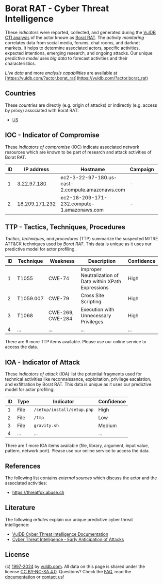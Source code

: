 # Borat RAT - Cyber Threat Intelligence

These _indicators_ were reported, collected, and generated during the [VulDB CTI analysis](https://vuldb.com/?kb.cti) of the actor known as [Borat RAT](https://vuldb.com/?actor.borat_rat). The _activity monitoring_ correlates data from social media, forums, chat rooms, and darknet markets. It helps to determine associated actors, specific activities, expected intentions, emerging research, and ongoing attacks. Our unique _predictive model_ uses _big data_ to forecast activities and their characteristics.

_Live data_ and more _analysis capabilities_ are available at [https://vuldb.com/?actor.borat_rat](https://vuldb.com/?actor.borat_rat)

## Countries

These _countries_ are directly (e.g. origin of attacks) or indirectly (e.g. access by proxy) associated with Borat RAT:

* [US](https://vuldb.com/?country.us)

## IOC - Indicator of Compromise

These _indicators of compromise_ (IOC) indicate associated network resources which are known to be part of research and attack activities of Borat RAT.

ID | IP address | Hostname | Campaign | Confidence
-- | ---------- | -------- | -------- | ----------
1 | [3.22.97.180](https://vuldb.com/?ip.3.22.97.180) | ec2-3-22-97-180.us-east-2.compute.amazonaws.com | - | Medium
2 | [18.209.171.232](https://vuldb.com/?ip.18.209.171.232) | ec2-18-209-171-232.compute-1.amazonaws.com | - | Medium

## TTP - Tactics, Techniques, Procedures

_Tactics, techniques, and procedures_ (TTP) summarize the suspected MITRE ATT&CK techniques used by _Borat RAT_. This data is unique as it uses our predictive model for actor profiling.

ID | Technique | Weakness | Description | Confidence
-- | --------- | -------- | ----------- | ----------
1 | T1055 | CWE-74 | Improper Neutralization of Data within XPath Expressions | High
2 | T1059.007 | CWE-79 | Cross Site Scripting | High
3 | T1068 | CWE-269, CWE-284 | Execution with Unnecessary Privileges | High
4 | ... | ... | ... | ...

There are 6 more TTP items available. Please use our online service to access the data.

## IOA - Indicator of Attack

These _indicators of attack_ (IOA) list the potential fragments used for technical activities like reconnaissance, exploitation, privilege escalation, and exfiltration by Borat RAT. This data is unique as it uses our predictive model for actor profiling.

ID | Type | Indicator | Confidence
-- | ---- | --------- | ----------
1 | File | `/setup/install/setup.php` | High
2 | File | `/tmp` | Low
3 | File | `gravity.sh` | Medium
4 | ... | ... | ...

There are 1 more IOA items available (file, library, argument, input value, pattern, network port). Please use our online service to access the data.

## References

The following list contains _external sources_ which discuss the actor and the associated activities:

* https://threatfox.abuse.ch

## Literature

The following _articles_ explain our unique predictive cyber threat intelligence:

* [VulDB Cyber Threat Intelligence Documentation](https://vuldb.com/?kb.cti)
* [Cyber Threat Intelligence - Early Anticipation of Attacks](https://www.scip.ch/en/?labs.20201022)

## License

(c) [1997-2024](https://vuldb.com/?kb.changelog) by [vuldb.com](https://vuldb.com/?kb.about). All data on this page is shared under the license [CC BY-NC-SA 4.0](https://creativecommons.org/licenses/by-nc-sa/4.0/). Questions? Check the [FAQ](https://vuldb.com/?kb.faq), read the [documentation](https://vuldb.com/?kb) or [contact us](https://vuldb.com/?contact)!
